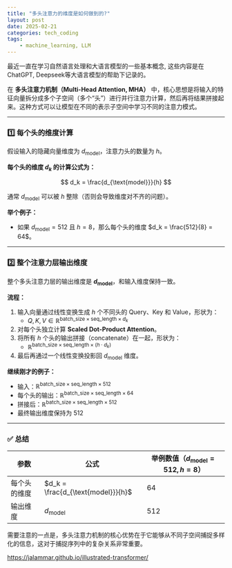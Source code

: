 ```yaml
---
title: "多头注意力的维度是如何做到的?"
layout: post
date: 2025-02-21
categories: tech_coding
tags:
    - machine_learning, LLM
---
```


最近一直在学习自然语言处理和大语言模型的一些基本概念, 这些内容是在ChatGPT, Deepseek等大语言模型的帮助下记录的。


在 **多头注意力机制（Multi-Head Attention, MHA）** 中，核心思想是将输入的特征向量拆分成多个子空间（多个“头”）进行并行注意力计算，然后再将结果拼接起来。这种方式可以让模型在不同的表示子空间中学习不同的注意力模式。

---

### **1️⃣ 每个头的维度计算**

假设输入的隐藏向量维度为 $d_{\text{model}}$，注意力头的数量为 $h$。  

**每个头的维度 $d_k$ 的计算公式为：**

$$
d_k = \frac{d_{\text{model}}}{h}
$$

通常 $d_{\text{model}}$ 可以被 $h$ 整除（否则会导致维度对不齐的问题）。  

**举个例子：**
- 如果 $d_{\text{model}} = 512$ 且 $h = 8$，那么每个头的维度 $d_k = \frac{512}{8} = 64$。

---

### **2️⃣ 整个注意力层输出维度**

整个多头注意力层的输出维度是 **$d_{\text{model}}$**，和输入维度保持一致。  

**流程：**
1. 输入向量通过线性变换生成 $h$ 个不同头的 Query、Key 和 Value，形状为：
   - $Q, K, V \in \mathbb{R}^{\text{batch\_size} \times \text{seq\_length} \times d_k}$
2. 对每个头独立计算 **Scaled Dot-Product Attention**。
3. 将所有 $h$ 个头的输出拼接（concatenate）在一起，形状为：
   - $\mathbb{R}^{\text{batch\_size} \times \text{seq\_length} \times (h \cdot d_k)}$
4. 最后再通过一个线性变换投影回 $d_{\text{model}}$ 维度。

**继续刚才的例子：**
- 输入：$\mathbb{R}^{\text{batch\_size} \times \text{seq\_length} \times 512}$
- 每个头的输出：$\mathbb{R}^{\text{batch\_size} \times \text{seq\_length} \times 64}$
- 拼接后：$\mathbb{R}^{\text{batch\_size} \times \text{seq\_length} \times 512}$
- 最终输出维度保持为 $512$

---

### ✅ **总结**

| 参数          | 公式                           | 举例数值（$d_{\text{model}}=512, h=8$） |
|---------------|--------------------------------|---------------------------------------------|
| 每个头的维度  | $d_k = \frac{d_{\text{model}}}{h}$ | 64                                          |
| 输出维度      | $d_{\text{model}}$         | 512                                         |

需要注意的一点是，多头注意力机制的核心优势在于它能够从不同子空间捕捉多样化的信息，这对于捕捉序列中的复杂关系非常重要。  


https://jalammar.github.io/illustrated-transformer/
